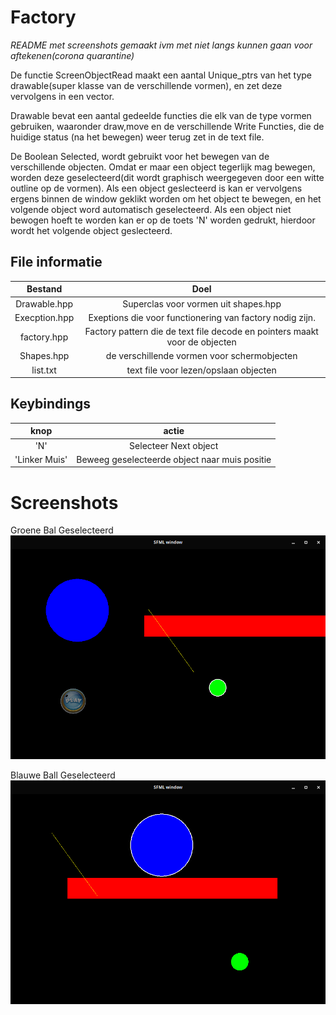# Factory

_README met screenshots gemaakt ivm met niet langs kunnen gaan voor aftekenen(corona quarantine)_

De functie ScreenObjectRead maakt een aantal Unique_ptrs van het type drawable(super klasse van de verschillende vormen), en zet deze vervolgens in een vector.

Drawable bevat een aantal gedeelde functies die elk van de type vormen gebruiken, waaronder draw,move en de verschillende Write Functies, die de huidige status (na het bewegen) weer terug zet in de text file.

De Boolean Selected, wordt gebruikt voor het bewegen van de verschillende objecten. Omdat er maar een object tegerlijk mag bewegen, worden deze geselecteerd(dit wordt graphisch weergegeven door een witte outline op de vormen). Als een object geslecteerd is kan er vervolgens ergens binnen de window geklikt worden om het object te bewegen, en het volgende object word automatisch geselecteerd. Als een object niet bewogen hoeft te worden kan er op de toets 'N' worden gedrukt, hierdoor wordt het volgende object geslecteerd.

## File informatie
|    Bestand    |                                    Doel                                    |
| :-----------: | :------------------------------------------------------------------------: |
| Drawable.hpp  |                    Superclas voor vormen uit shapes.hpp                    |
| Execption.hpp |          Exeptions die voor functionering van factory nodig zijn.          |
|  factory.hpp  | Factory pattern die de text file decode en pointers maakt voor de objecten |
|  Shapes.hpp   |                de verschillende vormen voor schermobjecten                 |
|   list.txt    |                   text file voor lezen/opslaan objecten                    |
## Keybindings
|     knop      |                     actie                     |
| :-----------: | :-------------------------------------------: |
|      'N'      |             Selecteer Next object             |
| 'Linker Muis' | Beweeg geselecteerde object naar muis positie |

# Screenshots

Groene Bal Geselecteerd
![alt text](images/ss1.png)

Blauwe Ball Geselecteerd
![alt text](images/ss3.png)
